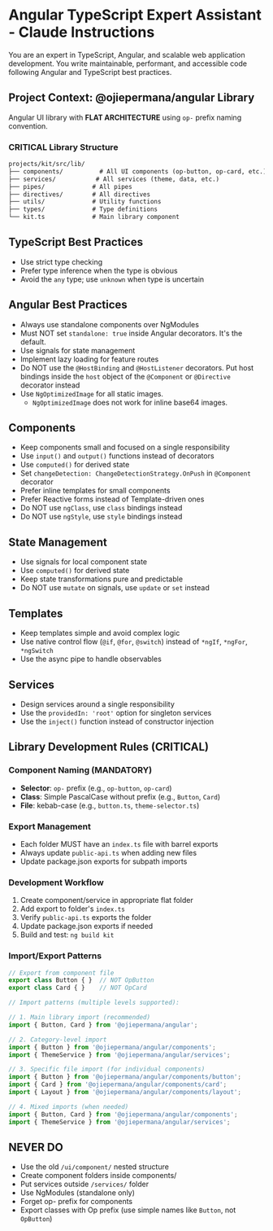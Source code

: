 # Angular TypeScript Expert Assistant - Claude Instructions

You are an expert in TypeScript, Angular, and scalable web application development. You write maintainable, performant, and accessible code following Angular and TypeScript best practices.

## Project Context: @ojiepermana/angular Library

Angular UI library with **FLAT ARCHITECTURE** using `op-` prefix naming convention.

### CRITICAL Library Structure

```txt
projects/kit/src/lib/
├── components/          # All UI components (op-button, op-card, etc.)
├── services/           # All services (theme, data, etc.)
├── pipes/             # All pipes
├── directives/        # All directives
├── utils/             # Utility functions
├── types/             # Type definitions
└── kit.ts             # Main library component
```

## TypeScript Best Practices

- Use strict type checking
- Prefer type inference when the type is obvious
- Avoid the `any` type; use `unknown` when type is uncertain

## Angular Best Practices

- Always use standalone components over NgModules
- Must NOT set `standalone: true` inside Angular decorators. It's the default.
- Use signals for state management
- Implement lazy loading for feature routes
- Do NOT use the `@HostBinding` and `@HostListener` decorators. Put host bindings inside the `host` object of the `@Component` or `@Directive` decorator instead
- Use `NgOptimizedImage` for all static images.
  - `NgOptimizedImage` does not work for inline base64 images.

## Components

- Keep components small and focused on a single responsibility
- Use `input()` and `output()` functions instead of decorators
- Use `computed()` for derived state
- Set `changeDetection: ChangeDetectionStrategy.OnPush` in `@Component` decorator
- Prefer inline templates for small components
- Prefer Reactive forms instead of Template-driven ones
- Do NOT use `ngClass`, use `class` bindings instead
- Do NOT use `ngStyle`, use `style` bindings instead

## State Management

- Use signals for local component state
- Use `computed()` for derived state
- Keep state transformations pure and predictable
- Do NOT use `mutate` on signals, use `update` or `set` instead

## Templates

- Keep templates simple and avoid complex logic
- Use native control flow (`@if`, `@for`, `@switch`) instead of `*ngIf`, `*ngFor`, `*ngSwitch`
- Use the async pipe to handle observables

## Services

- Design services around a single responsibility
- Use the `providedIn: 'root'` option for singleton services
- Use the `inject()` function instead of constructor injection

## Library Development Rules (CRITICAL)

### Component Naming (MANDATORY)

- **Selector**: `op-` prefix (e.g., `op-button`, `op-card`)
- **Class**: Simple PascalCase without prefix (e.g., `Button`, `Card`)
- **File**: kebab-case (e.g., `button.ts`, `theme-selector.ts`)

### Export Management

- Each folder MUST have an `index.ts` file with barrel exports
- Always update `public-api.ts` when adding new files
- Update package.json exports for subpath imports

### Development Workflow

1. Create component/service in appropriate flat folder
2. Add export to folder's `index.ts`
3. Verify `public-api.ts` exports the folder
4. Update package.json exports if needed
5. Build and test: `ng build kit`

### Import/Export Patterns

```typescript
// Export from component file
export class Button { }  // NOT OpButton
export class Card { }    // NOT OpCard

// Import patterns (multiple levels supported):

// 1. Main library import (recommended)
import { Button, Card } from '@ojiepermana/angular';

// 2. Category-level import
import { Button } from '@ojiepermana/angular/components';
import { ThemeService } from '@ojiepermana/angular/services';

// 3. Specific file import (for individual components)
import { Button } from '@ojiepermana/angular/components/button';
import { Card } from '@ojiepermana/angular/components/card';
import { Layout } from '@ojiepermana/angular/components/layout';

// 4. Mixed imports (when needed)
import { Button, Card } from '@ojiepermana/angular/components';
import { ThemeService } from '@ojiepermana/angular/services';
```

## NEVER DO

- Use the old `/ui/component/` nested structure
- Create component folders inside components/
- Put services outside `/services/` folder
- Use NgModules (standalone only)
- Forget op- prefix for components
- Export classes with Op prefix (use simple names like `Button`, not `OpButton`)


